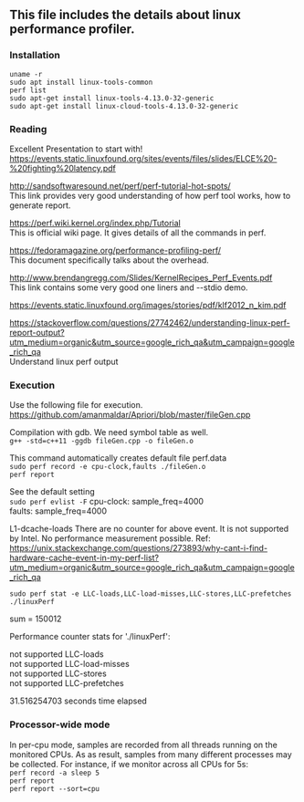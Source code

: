 
## This file includes the details about linux performance profiler.

### Installation
`uname -r` <br /> 
`sudo apt install linux-tools-common` <br />
`perf list` <br />
`sudo apt-get install linux-tools-4.13.0-32-generic` <br />
`sudo apt-get install linux-cloud-tools-4.13.0-32-generic` <br />


### Reading

Excellent Presentation to start with! <br />
https://events.static.linuxfound.org/sites/events/files/slides/ELCE%20-%20fighting%20latency.pdf

http://sandsoftwaresound.net/perf/perf-tutorial-hot-spots/ <br />
This link provides very good understanding of how perf tool works, how to generate 
report. 

https://perf.wiki.kernel.org/index.php/Tutorial <br />
This is official wiki page. It gives details of all the commands in perf.

https://fedoramagazine.org/performance-profiling-perf/ <br />
This document specifically talks about the overhead.

http://www.brendangregg.com/Slides/KernelRecipes_Perf_Events.pdf <br />
This link contains some very good one liners and --stdio demo.

https://events.static.linuxfound.org/images/stories/pdf/klf2012_n_kim.pdf <br />

https://stackoverflow.com/questions/27742462/understanding-linux-perf-report-output?utm_medium=organic&utm_source=google_rich_qa&utm_campaign=google_rich_qa <br />
Understand linux perf output

### Execution

Use the following file for execution. <br />
https://github.com/amanmaldar/Apriori/blob/master/fileGen.cpp

Compilation with gdb. We need symbol table as well. <br />
`g++ -std=c++11 -ggdb fileGen.cpp -o fileGen.o`

This command automatically creates default file perf.data <br />
`sudo perf record -e cpu-clock,faults ./fileGen.o`  <br />
`perf report` 


See the default setting <br />
`sudo perf evlist -F`
cpu-clock: sample_freq=4000 <br />
faults: sample_freq=4000


L1-dcache-loads 
There are no counter for above event. It is not supported by Intel. No performance measurement possible.
Ref: https://unix.stackexchange.com/questions/273893/why-cant-i-find-hardware-cache-event-in-my-perf-list?utm_medium=organic&utm_source=google_rich_qa&utm_campaign=google_rich_qa


`sudo perf stat -e LLC-loads,LLC-load-misses,LLC-stores,LLC-prefetches ./linuxPerf`

sum = 150012 <br />

 Performance counter stats for './linuxPerf': <br />
 
 not supported		LLC-loads <br />
 not supported		LLC-load-misses <br />
 not supported		LLC-stores <br />
 not supported		LLC-prefetches <br />

  31.516254703 seconds time elapsed <br />



### Processor-wide mode
In per-cpu mode, samples are recorded from all threads running on the monitored CPUs. 
As as result, samples from many different processes may be collected. For instance, if we monitor across all CPUs for 5s: <br />
`perf record -a sleep 5` <br />
`perf report` <br />
`perf report --sort=cpu` <br />




